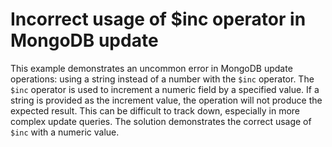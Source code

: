 # Incorrect usage of $inc operator in MongoDB update
This example demonstrates an uncommon error in MongoDB update operations: using a string instead of a number with the `$inc` operator.
The `$inc` operator is used to increment a numeric field by a specified value. If a string is provided as the increment value, the operation will not produce the expected result. This can be difficult to track down, especially in more complex update queries.  The solution demonstrates the correct usage of `$inc` with a numeric value.